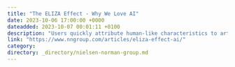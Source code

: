 ```yaml
---
title: "The ELIZA Effect - Why We Love AI"
date: 2023-10-06 17:00:00 +0000
dateadded: 2023-10-07 00:01:11 +0100
description: "Users quickly attribute human-like characteristics to artificial systems, which reflect their personality back to them. This phenomenon is called the ELIZA effect."
link: "https://www.nngroup.com/articles/eliza-effect-ai/"
category:
directory: _directory/nielsen-norman-group.md
---
```

